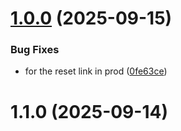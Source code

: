 # [1.0.0](https://github.com/jscott111/scribe-backend/compare/v1.1.0...v1.0.0) (2025-09-15)


### Bug Fixes

* for the reset link in prod ([0fe63ce](https://github.com/jscott111/scribe-backend/commit/0fe63ce37870942223f00cbe38c920c513b69944))



# 1.1.0 (2025-09-14)




